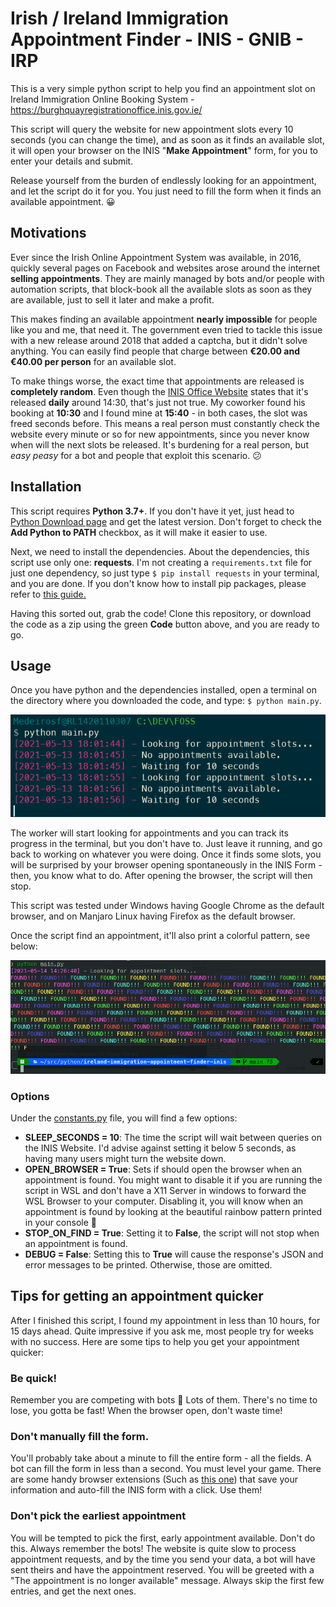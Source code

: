 # Irish / Ireland Immigration Appointment Finder - INIS - GNIB - IRP

This is a very simple python script to help you find an appointment slot on Ireland Immigration Online Booking System - https://burghquayregistrationoffice.inis.gov.ie/

This script will query the website for new appointment slots every 10 seconds (you can change the time), and as soon as it finds an available slot, it will open your browser on the INIS "**Make Appointment**" form, for you to enter your details and submit.

Release yourself from the burden of endlessly looking for an appointment, and let the script do it for you. You just need to fill the form when it finds an available appointment. :grinning:

## Motivations
Ever since the Irish Online Appointment System was available, in 2016, quickly several pages on Facebook and websites arose around the internet **selling appointments**. They are mainly managed by bots and/or people with automation scripts, that block-book all the available slots as soon as they are available, just to sell it later and make a profit.

This makes finding an available appointment **nearly impossible** for people like you and me, that need it. The government even tried to tackle this issue with a new release around 2018 that added a captcha, but it didn't solve anything. You can easily find people that charge between **€20.00 and €40.00 per person** for an available slot.

To make things worse, the exact time that appointments are released is **completely random**. Even though the [INIS Office Website](https://burghquayregistrationoffice.inis.gov.ie/) states that it's released **daily** around 14:30, that's just not true. My coworker found his booking at **10:30** and I found mine at **15:40** - in both cases, the slot was freed seconds before. This means a real person must constantly check the website every minute or so for new appointments, since you never know when will the next slots be released. It's burdening for a real person, but *easy peasy* for a bot and people that exploit this scenario. :confused:

## Installation
This script requires **Python 3.7+**. If you don't have it yet, just head to [Python Download page](https://www.python.org/downloads/) and get the latest version. Don't forget to check the **Add Python to PATH** checkbox, as it will make it easier to use.

Next, we need to install the dependencies. About the dependencies, this script use only one: **requests**. I'm not creating a `requirements.txt` file for just one dependency, so just type `$ pip install requests` in your terminal, and you are done. If you don't know how to install pip packages, please refer to [this guide.](https://datatofish.com/install-package-python-using-pip/)

Having this sorted out, grab the code! Clone this repository, or download the code as a zip using the green **Code** button above, and you are ready to go.

## Usage
Once you have python and the dependencies installed, open a terminal on the directory where you downloaded the code, and type: `$ python main.py`. 

![Running script on Windows](img/running.png "Running script on Windows")

The worker will start looking for appointments and you can track its progress in the terminal, but you don't have to. Just leave it running, and go back to working on whatever you were doing. Once it finds some slots, you will be surprised by your browser opening spontaneously in the INIS Form - then, you know what to do. After opening the browser, the script will then stop.

This script was tested under Windows having Google Chrome as the default browser, and on Manjaro Linux having Firefox as the default browser.

Once the script find an appointment, it'll also print a colorful pattern, see below:

![Found appointment on Linux](img/found_on_linux.png "Found appointment on Linux")

### Options
Under the [constants.py](constants.py) file, you will find a few options:
 - **SLEEP_SECONDS = 10**: The time the script will wait between queries on the INIS Website. I'd advise against setting it below 5 seconds, as having many users might turn the website down. 
 - **OPEN_BROWSER = True**: Sets if should open the browser when an appointment is found. You might want to disable it if you are running the script in WSL and don't have a X11 Server in windows to forward the WSL Browser to your computer. Disabling it, you will know when an appointment is found by looking at the beautiful rainbow pattern printed in your console :rainbow:
  - **STOP_ON_FIND = True**: Setting it to **False**, the script will not stop when an appointment is found.
  - **DEBUG = False**: Setting this to **True** will cause the response's JSON and error messages to be printed. Otherwise, those are omitted.

## Tips for getting an appointment quicker
After I finished this script, I found my appointment in less than 10 hours, for 15 days ahead. Quite impressive if you ask me, most people try for weeks with no success.
Here are some tips to help you get your appointment quicker:
### Be quick!
Remember you are competing with bots :robot:  Lots of them. There's no time to lose, you gotta be fast! When the browser open, don't waste time!
### Don't manually fill the form.
You'll probably take about a minute to fill the entire form - all the fields. A bot can fill the form in less than a second. You must level your game. There are some handy browser extensions (Such as [this one](https://chrome.google.com/webstore/detail/inis-irpgnib-lite-plus/jknfcjdggliplhgdhhcbkenlidkilnah)) that save your information and auto-fill the INIS form with a click. Use them!
### Don't pick the earliest appointment
You will be tempted to pick the first, early appointment available. Don't do this. Always remember the bots! The website is quite slow to process appointment requests, and by the time you send your data, a bot will have sent theirs and have the appointment reserved. You will be greeted with a "The appointment is no longer available" message. Always skip the first few entries, and get the next ones.
